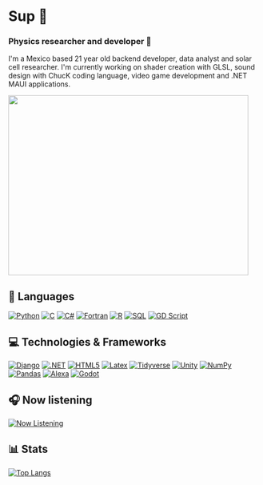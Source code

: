 # Sup 🤙


### Physics researcher and developer 🧪
I'm a Mexico based 21 year old backend developer, data analyst and solar cell researcher. I'm currently working on shader creation with GLSL, sound design with ChucK coding language, video game development and .NET MAUI applications.

<img src="https://media1.giphy.com/media/MKorKFj0Muz4P0CI7D/giphy.gif" width="480" height="360"/>

## 🧠 Languages
[![Python](https://img.shields.io/badge/python-black?style=for-the-badge&logo=python)](https://github.com/I-Am-Xil)
[![C](https://img.shields.io/badge/c-black?style=for-the-badge&logo=c)](https://github.com/I-Am-Xil)
[![C#](https://img.shields.io/badge/c%23-black?style=for-the-badge&logo=csharp)](https://github.com/I-Am-Xil)
[![Fortran](https://img.shields.io/badge/fortran-black?style=for-the-badge&logo=fortran)](https://github.com/I-Am-Xil)
[![R](https://img.shields.io/badge/r-black?style=for-the-badge&logo=r)](https://github.com/I-Am-Xil)
[![SQL](https://img.shields.io/badge/sql-black?style=for-the-badge&logo=mysql)](https://github.com/I-Am-Xil)
[![GD Script](https://img.shields.io/badge/gd-script?style=for-the-badge&logo=godot-engine&color=black)](https://github.com/I-Am-Xil)



## 💻 Technologies & Frameworks
[![Django](https://img.shields.io/badge/django-black?style=for-the-badge&logo=django)](https://github.com/I-Am-Xil)
[![.NET](https://img.shields.io/badge/.net-black?style=for-the-badge&logo=dotnet)](https://github.com/I-Am-Xil)
[![HTML5](https://img.shields.io/badge/html5-black?style=for-the-badge&logo=html5)](https://github.com/I-Am-Xil)
[![Latex](https://img.shields.io/badge/latex-black?style=for-the-badge&logo=latex)](https://github.com/I-Am-Xil)
[![Tidyverse](https://img.shields.io/badge/tidyverse-black?style=for-the-badge&logo=tidyverse)](https://github.com/I-Am-Xil)
[![Unity](https://img.shields.io/badge/unity-black?style=for-the-badge&logo=unity)](https://github.com/I-Am-Xil)
[![NumPy](https://img.shields.io/badge/numpy-black?style=for-the-badge&logo=numpy)](https://github.com/I-Am-Xil)
[![Pandas](https://img.shields.io/badge/pandas-black?style=for-the-badge&logo=pandas)](https://github.com/I-Am-Xil)
[![Alexa](https://img.shields.io/badge/amazonalexa-black?style=for-the-badge&logo=amazonalexa)](https://github.com/I-Am-Xil)
[![Godot](https://img.shields.io/badge/godot-engine?style=for-the-badge&logo=godot-engine&color=black)](https://github.com/I-Am-Xil)


<!-- [![CSS3](https://img.shields.io/badge/css3-black?style=for-the-badge&logo=css3)](https://github.com/I-Am-Xil) -->


## 🎧 Now listening
[![Now Listening](https://spotify-github-profile.vercel.app/api/view?uid=22mcfdud6euu4hq4g5nhubfmi&cover_image=true&theme=novatorem&show_offline=false&background_color=121212&interchange=false&bar_color=53b14f&bar_color_cover=false)](https://spotify-github-profile.vercel.app/api/view?uid=22mcfdud6euu4hq4g5nhubfmi&redirect=true)

## 📊 Stats
[![Top Langs](https://github-readme-stats-git-masterrstaa-rickstaa.vercel.app/api/top-langs/?username=I-Am-Xil&hide=jupyter%20notebook&theme=radical&layout=donut)](https://github.com/anuraghazra/github-readme-stats)


<!--
**I-Am-Xil/I-Am-Xil** is a ✨ _special_ ✨ repository because its `README.md` (this file) appears on your GitHub profile.

Here are some ideas to get you started:

- 🔭 I’m currently working on ...
- 👯 I’m looking to collaborate on ...
- 🤔 I’m looking for help with ...
- 💬 Ask me about ...
- 📫 How to reach me: ...
- 😄 Pronouns: ...
- ⚡ Fun fact: ...
-->
